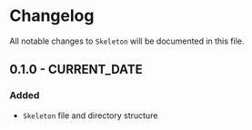 # Changelog

All notable changes to `Skeleton` will be documented in this file.

## 0.1.0 - CURRENT_DATE

### Added
- `Skeleton` file and directory structure